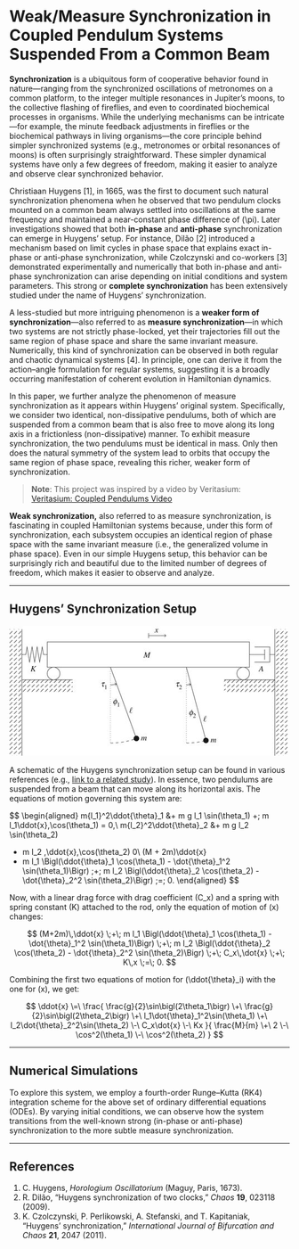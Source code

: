 # Weak/Measure Synchronization in Coupled Pendulum Systems Suspended From a Common Beam

**Synchronization** is a ubiquitous form of cooperative behavior found in nature—ranging from the synchronized oscillations of metronomes on a common platform, to the integer multiple resonances in Jupiter’s moons, to the collective flashing of fireflies, and even to coordinated biochemical processes in organisms. While the underlying mechanisms can be intricate—for example, the minute feedback adjustments in fireflies or the biochemical pathways in living organisms—the core principle behind simpler synchronized systems (e.g., metronomes or orbital resonances of moons) is often surprisingly straightforward. These simpler dynamical systems have only a few degrees of freedom, making it easier to analyze and observe clear synchronized behavior.

Christiaan Huygens [1], in 1665, was the first to document such natural synchronization phenomena when he observed that two pendulum clocks mounted on a common beam always settled into oscillations at the same frequency and maintained a near-constant phase difference of \(\pi\). Later investigations showed that both **in-phase** and **anti-phase** synchronization can emerge in Huygens’ setup. For instance, Dilão [2] introduced a mechanism based on limit cycles in phase space that explains exact in-phase or anti-phase synchronization, while Czolczynski and co-workers [3] demonstrated experimentally and numerically that both in-phase and anti-phase synchronization can arise depending on initial conditions and system parameters. This strong or **complete synchronization** has been extensively studied under the name of Huygens’ synchronization.

A less-studied but more intriguing phenomenon is a **weaker form of synchronization**—also referred to as **measure synchronization**—in which two systems are not strictly phase-locked, yet their trajectories fill out the same region of phase space and share the same invariant measure. Numerically, this kind of synchronization can be observed in both regular and chaotic dynamical systems [4]. In principle, one can derive it from the action–angle formulation for regular systems, suggesting it is a broadly occurring manifestation of coherent evolution in Hamiltonian dynamics.

In this paper, we further analyze the phenomenon of measure synchronization as it appears within Huygens’ original system. Specifically, we consider two identical, non-dissipative pendulums, both of which are suspended from a common beam that is also free to move along its long axis in a frictionless (non-dissipative) manner. To exhibit measure synchronization, the two pendulums must be identical in mass. Only then does the natural symmetry of the system lead to orbits that occupy the same region of phase space, revealing this richer, weaker form of synchronization.

> **Note**: This project was inspired by a video by Veritasium:  
> [Veritasium: Coupled Pendulums Video](https://www.youtube.com/watch?v=t-_VPRCtiUg&t=85s)

**Weak synchronization,** also referred to as measure synchronization, is fascinating in coupled Hamiltonian systems because, under this form of synchronization, each subsystem occupies an identical region of phase space with the same invariant measure (i.e., the generalized volume in phase space). Even in our simple Huygens setup, this behavior can be surprisingly rich and beautiful due to the limited number of degrees of freedom, which makes it easier to observe and analyze.

---

## Huygens’ Synchronization Setup
![Pendulum Setup](https://raw.githubusercontent.com/Heshtin/Synchronized-Pendulums/main/src/images/pendulum%20setup.jpg)


A schematic of the Huygens synchronization setup can be found in various references (e.g., [link to a related study](https://royalsocietypublishing.org/doi/10.1098/rsos.170777)). In essence, two pendulums are suspended from a beam that can move along its horizontal axis. The equations of motion governing this system are:

$$
\begin{aligned}
m{l_1}^2\ddot{\theta}_1 
&+ m g l_1 \sin(\theta_1) 
+\; m l_1\ddot{x}\,\cos(\theta_1) 
= 0,\\
m{l_2}^2\ddot{\theta}_2 
&+ m g l_2 \sin(\theta_2) 
+ m l_2 \,\ddot{x}\,\cos(\theta_2) 
 0\\
(M + 2m)\ddot{x}
+ m l_1 \Bigl(\ddot{\theta}_1 \cos(\theta_1) - \dot{\theta}_1^2 \sin(\theta_1)\Bigr)
\;+\; m l_2 \Bigl(\ddot{\theta}_2 \cos(\theta_2) - \dot{\theta}_2^2 \sin(\theta_2)\Bigr) 
\;=\; 0.
\end{aligned}
$$

Now, with a linear drag force with drag coefficient \(C_x\) and a spring with spring constant \(K\) attached to the rod, only the equation of motion of \(x\) changes:

$$
(M+2m)\,\ddot{x}
\;+\; m l_1 \Bigl(\ddot{\theta}_1 \cos(\theta_1) - \dot{\theta}_1^2 \sin(\theta_1)\Bigr)
\;+\; m l_2 \Bigl(\ddot{\theta}_2 \cos(\theta_2) - \dot{\theta}_2^2 \sin(\theta_2)\Bigr)
\;+\; C_x\,\dot{x} 
\;+\; K\,x
\;=\; 0.
$$

Combining the first two equations of motion for \(\ddot{\theta}_i\) with the one for \(x\), we get:

$$
\ddot{x}
\=\
\frac{
\frac{g}{2}\sin\bigl(2\theta_1\bigr)
\+\
\frac{g}{2}\sin\bigl(2\theta_2\bigr)
\+\
l_1\dot{\theta}_1^2\sin(\theta_1)
\+\
l_2\dot{\theta}_2^2\sin(\theta_2)
\-\
C_x\dot{x}
\-\
Kx
}{
\frac{M}{m}
\+\
2
\-\
\cos^2(\theta_1)
\-\
\cos^2(\theta_2)
}
$$



---

## Numerical Simulations

To explore this system, we employ a fourth-order Runge–Kutta (RK4) integration scheme for the above set of ordinary differential equations (ODEs). By varying initial conditions, we can observe how the system transitions from the well-known strong (in-phase or anti-phase) synchronization to the more subtle measure synchronization. 

---

## References

1. C. Huygens, *Horologium Oscillatorium* (Maguy, Paris, 1673).  
2. R. Dilão, “Huygens synchronization of two clocks,” *Chaos* **19**, 023118 (2009).  
3. K. Czolczynski, P. Perlikowski, A. Stefanski, and T. Kapitaniak, “Huygens’ synchronization,” *International Journal of Bifurcation and Chaos* **21**, 2047 (2011).  
